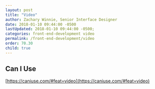 ```yaml
---
layout: post
title: "Video"
author: Zachary Winnie, Senior Interface Designer
date: 2018-01-10 09:44:00 -0500
lastUpdated: 2018-01-10 09:44:00 -0500;
categories: front-end-development video
permalink: /front-end-development/video
order: 70.30
child: true
---
```


## Can I Use

[https://caniuse.com/#feat=video](https://caniuse.com/#feat=video)